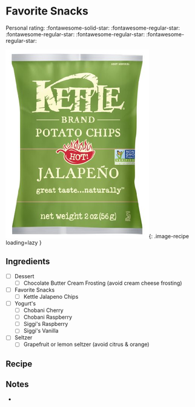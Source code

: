 <!-- Do not modify sections with "AUTO-*". They are updated by make.py -->

# Favorite Snacks

<!-- rating=1; (User can specify rating on scale of 1-5) -->
<!-- AUTO-UserRating -->
Personal rating: :fontawesome-solid-star: :fontawesome-regular-star: :fontawesome-regular-star: :fontawesome-regular-star: :fontawesome-regular-star:
<!-- /AUTO-UserRating -->

<!-- name_image=favorite_snacks.jpg; (User can specify image name if multiple exist) -->
<!-- AUTO-Image -->
![favorite_snacks.jpg](./favorite_snacks.jpg){: .image-recipe loading=lazy }
<!-- /AUTO-Image -->

## Ingredients

* [ ] Dessert
    * [ ] Chocolate Butter Cream Frosting (avoid cream cheese frosting)
* [ ] Favorite Snacks
    * [ ] Kettle Jalapeno Chips
* [ ] Yogurt's
    * [ ] Chobani Cherry
    * [ ] Chobani Raspberry
    * [ ] Siggi's Raspberry
    * [ ] Siggi's Vanilla
* [ ] Seltzer
    * [ ] Grapefruit or lemon seltzer (avoid citrus & orange)

## Recipe



## Notes

*

